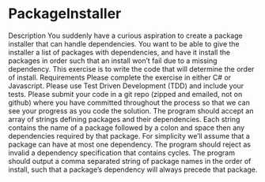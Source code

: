 # PackageInstaller

Description
You suddenly have a curious aspiration to create a package installer that can handle dependencies. You want to be able to give the installer a
list of packages with dependencies, and have it install the packages in order such that an install won’t fail due to a missing dependency.
This exercise is to write the code that will determine the order of install.
Requirements
Please complete the exercise in either C# or Javascript.
Please use Test Driven Development (TDD) and include your tests.
Please submit your code in a git repo (zipped and emailed, not on github) where you have committed throughout the process so that
we can see your progress as you code the solution.
The program should accept an array of strings defining packages and their dependencies. Each string contains the name of a package
followed by a colon and space then any dependencies required by that package. For simplicity we’ll assume that a package can have
at most one dependency.
The program should reject as invalid a dependency specification that contains cycles.
The program should output a comma separated string of package names in the order of install, such that a package’s dependency will
always precede that package.
